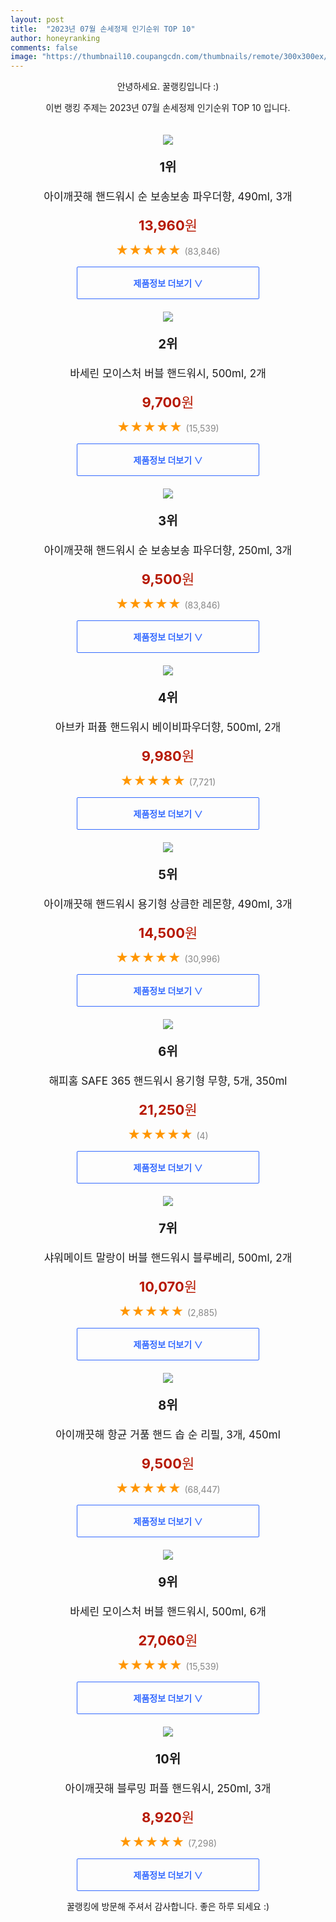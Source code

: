 ```yaml
---
layout: post
title:  "2023년 07월 손세정제 인기순위 TOP 10"
author: honeyranking
comments: false
image: "https://thumbnail10.coupangcdn.com/thumbnails/remote/300x300ex/image/retail/images/2366212472872694-5290d9eb-6e69-4948-937d-8962e8a90df7.jpg"
---
```

<p style="text-align: center;">안녕하세요. 꿀랭킹입니다 :)</p>
<p style="text-align: center;">이번 랭킹 주제는 2023년 07월 손세정제 인기순위 TOP 10 입니다.</p><center><img src="https://thumbnail10.coupangcdn.com/thumbnails/remote/300x300ex/image/retail/images/2366212472872694-5290d9eb-6e69-4948-937d-8962e8a90df7.jpg" style="margin-top:20px" /></center><p style="text-align: center; font-size: 20px"><b>1위</b></p><p style="text-align: center; font-size: 17px">아이깨끗해 핸드워시 순 보송보송 파우더향, 490ml, 3개</p><p style="text-align: center;"><span style="color: #b61800; font-size: 22px;"><b>13,960</b>원</span></p><p style="text-align: center;"><span style="color: #ff9600; font-size: 20px;">★★★★★ </span><span style="color: #878787;">(83,846)</span></p><center><a href="https://link.coupang.com/a/4Ib0Q"><div style="font-size: 14px; display: inline-block; padding: 15px 90px; color: #346aff; border-radius: 2px; border: 1px solid #346aff; cursor: pointer;"><b>제품정보 더보기 &or;</b></div></a></center><center><img src="https://thumbnail7.coupangcdn.com/thumbnails/remote/300x300ex/image/retail/images/1669503990685082-c98bff1c-93b9-4967-a2de-e68e7618ea5d.png" style="margin-top:20px" /></center><p style="text-align: center; font-size: 20px"><b>2위</b></p><p style="text-align: center; font-size: 17px">바세린 모이스처 버블 핸드워시, 500ml, 2개</p><p style="text-align: center;"><span style="color: #b61800; font-size: 22px;"><b>9,700</b>원</span></p><p style="text-align: center;"><span style="color: #ff9600; font-size: 20px;">★★★★★ </span><span style="color: #878787;">(15,539)</span></p><center><a href="https://www.coupang.com/vp/products/1930041613?itemId=3289875368&q=%EC%86%90%EC%84%B8%EC%A0%95%EC%A0%9C&sourceType=search&searchId=ed8d0e52e9e54d7fa4f6c92d37552040"><div style="font-size: 14px; display: inline-block; padding: 15px 90px; color: #346aff; border-radius: 2px; border: 1px solid #346aff; cursor: pointer;"><b>제품정보 더보기 &or;</b></div></a></center><center><img src="https://thumbnail9.coupangcdn.com/thumbnails/remote/300x300ex/image/retail/images/1930422649083894-f7094ab8-ec4f-4613-b48b-8d3e4a18b658.jpg" style="margin-top:20px" /></center><p style="text-align: center; font-size: 20px"><b>3위</b></p><p style="text-align: center; font-size: 17px">아이깨끗해 핸드워시 순 보송보송 파우더향, 250ml, 3개</p><p style="text-align: center;"><span style="color: #b61800; font-size: 22px;"><b>9,500</b>원</span></p><p style="text-align: center;"><span style="color: #ff9600; font-size: 20px;">★★★★★ </span><span style="color: #878787;">(83,846)</span></p><center><a href="https://link.coupang.com/a/4Ib0R"><div style="font-size: 14px; display: inline-block; padding: 15px 90px; color: #346aff; border-radius: 2px; border: 1px solid #346aff; cursor: pointer;"><b>제품정보 더보기 &or;</b></div></a></center><center><img src="https://thumbnail8.coupangcdn.com/thumbnails/remote/300x300ex/image/rs_quotation_api/pmhjbvm9/85a130ea814743ada9199542bffa632d.jpg" style="margin-top:20px" /></center><p style="text-align: center; font-size: 20px"><b>4위</b></p><p style="text-align: center; font-size: 17px">아브카 퍼퓸 핸드워시 베이비파우더향, 500ml, 2개</p><p style="text-align: center;"><span style="color: #b61800; font-size: 22px;"><b>9,980</b>원</span></p><p style="text-align: center;"><span style="color: #ff9600; font-size: 20px;">★★★★★ </span><span style="color: #878787;">(7,721)</span></p><center><a href="https://link.coupang.com/a/4Ib0S"><div style="font-size: 14px; display: inline-block; padding: 15px 90px; color: #346aff; border-radius: 2px; border: 1px solid #346aff; cursor: pointer;"><b>제품정보 더보기 &or;</b></div></a></center><center><img src="https://thumbnail10.coupangcdn.com/thumbnails/remote/300x300ex/image/retail/images/552101275223328-805b5488-b936-4dae-9fd3-3c539ff9cf0f.jpg" style="margin-top:20px" /></center><p style="text-align: center; font-size: 20px"><b>5위</b></p><p style="text-align: center; font-size: 17px">아이깨끗해 핸드워시 용기형 상큼한 레몬향, 490ml, 3개</p><p style="text-align: center;"><span style="color: #b61800; font-size: 22px;"><b>14,500</b>원</span></p><p style="text-align: center;"><span style="color: #ff9600; font-size: 20px;">★★★★★ </span><span style="color: #878787;">(30,996)</span></p><center><a href="https://link.coupang.com/a/4Ib0U"><div style="font-size: 14px; display: inline-block; padding: 15px 90px; color: #346aff; border-radius: 2px; border: 1px solid #346aff; cursor: pointer;"><b>제품정보 더보기 &or;</b></div></a></center><center><img src="https://thumbnail6.coupangcdn.com/thumbnails/remote/300x300ex/image/retail/images/416c56b2-939f-43e7-9a15-7609c143a6ae8904877875284813098.png" style="margin-top:20px" /></center><p style="text-align: center; font-size: 20px"><b>6위</b></p><p style="text-align: center; font-size: 17px">해피홈 SAFE 365 핸드워시 용기형 무향, 5개, 350ml</p><p style="text-align: center;"><span style="color: #b61800; font-size: 22px;"><b>21,250</b>원</span></p><p style="text-align: center;"><span style="color: #ff9600; font-size: 20px;">★★★★★ </span><span style="color: #878787;">(4)</span></p><center><a href="https://link.coupang.com/a/4Ib0X"><div style="font-size: 14px; display: inline-block; padding: 15px 90px; color: #346aff; border-radius: 2px; border: 1px solid #346aff; cursor: pointer;"><b>제품정보 더보기 &or;</b></div></a></center><center><img src="https://thumbnail10.coupangcdn.com/thumbnails/remote/300x300ex/image/retail/images/2973447934258181-77941ef9-b0a1-495e-94d0-1c0d33e4d3dc.jpg" style="margin-top:20px" /></center><p style="text-align: center; font-size: 20px"><b>7위</b></p><p style="text-align: center; font-size: 17px">샤워메이트 말랑이 버블 핸드워시 블루베리, 500ml, 2개</p><p style="text-align: center;"><span style="color: #b61800; font-size: 22px;"><b>10,070</b>원</span></p><p style="text-align: center;"><span style="color: #ff9600; font-size: 20px;">★★★★★ </span><span style="color: #878787;">(2,885)</span></p><center><a href="https://link.coupang.com/a/4Ib0Z"><div style="font-size: 14px; display: inline-block; padding: 15px 90px; color: #346aff; border-radius: 2px; border: 1px solid #346aff; cursor: pointer;"><b>제품정보 더보기 &or;</b></div></a></center><center><img src="https://thumbnail10.coupangcdn.com/thumbnails/remote/300x300ex/image/retail/images/9028571586973276-42f1bd35-800f-45cf-a707-f8c55349e0f7.jpg" style="margin-top:20px" /></center><p style="text-align: center; font-size: 20px"><b>8위</b></p><p style="text-align: center; font-size: 17px">아이깨끗해 항균 거품 핸드 솝 순 리필, 3개, 450ml</p><p style="text-align: center;"><span style="color: #b61800; font-size: 22px;"><b>9,500</b>원</span></p><p style="text-align: center;"><span style="color: #ff9600; font-size: 20px;">★★★★★ </span><span style="color: #878787;">(68,447)</span></p><center><a href="https://www.coupang.com/vp/products/7235370520?itemId=18774015434&q=%EC%86%90%EC%84%B8%EC%A0%95%EC%A0%9C&sourceType=search&searchId=ed8d0e52e9e54d7fa4f6c92d37552040"><div style="font-size: 14px; display: inline-block; padding: 15px 90px; color: #346aff; border-radius: 2px; border: 1px solid #346aff; cursor: pointer;"><b>제품정보 더보기 &or;</b></div></a></center><center><img src="https://thumbnail8.coupangcdn.com/thumbnails/remote/300x300ex/image/retail/images/babe5f16-3992-4f85-bb45-a219de4805856800747028013828823.png" style="margin-top:20px" /></center><p style="text-align: center; font-size: 20px"><b>9위</b></p><p style="text-align: center; font-size: 17px">바세린 모이스처 버블 핸드워시, 500ml, 6개</p><p style="text-align: center;"><span style="color: #b61800; font-size: 22px;"><b>27,060</b>원</span></p><p style="text-align: center;"><span style="color: #ff9600; font-size: 20px;">★★★★★ </span><span style="color: #878787;">(15,539)</span></p><center><a href="https://www.coupang.com/vp/products/1930041613?itemId=18626935421&q=%EC%86%90%EC%84%B8%EC%A0%95%EC%A0%9C&sourceType=search&searchId=ed8d0e52e9e54d7fa4f6c92d37552040"><div style="font-size: 14px; display: inline-block; padding: 15px 90px; color: #346aff; border-radius: 2px; border: 1px solid #346aff; cursor: pointer;"><b>제품정보 더보기 &or;</b></div></a></center><center><img src="https://thumbnail10.coupangcdn.com/thumbnails/remote/300x300ex/image/retail/images/2275231825382972-ac36080e-421d-41db-8ebe-3722c2551d06.jpg" style="margin-top:20px" /></center><p style="text-align: center; font-size: 20px"><b>10위</b></p><p style="text-align: center; font-size: 17px">아이깨끗해 블루밍 퍼플 핸드워시, 250ml, 3개</p><p style="text-align: center;"><span style="color: #b61800; font-size: 22px;"><b>8,920</b>원</span></p><p style="text-align: center;"><span style="color: #ff9600; font-size: 20px;">★★★★★ </span><span style="color: #878787;">(7,298)</span></p><center><a href="https://link.coupang.com/a/4Ib00"><div style="font-size: 14px; display: inline-block; padding: 15px 90px; color: #346aff; border-radius: 2px; border: 1px solid #346aff; cursor: pointer;"><b>제품정보 더보기 &or;</b></div></a></center><p style="text-align: center;">꿀랭킹에 방문해 주셔서 감사합니다. 좋은 하루 되세요 :)</p>